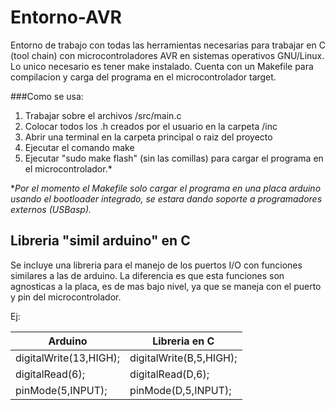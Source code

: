 # Entorno-AVR

Entorno de trabajo con todas las herramientas necesarias para trabajar en C (tool chain) con microcontroladores AVR en sistemas operativos GNU/Linux. Lo unico necesario es tener make instalado.
Cuenta con un Makefile para compilacion y carga del programa en el microcontrolador target.

###Como se usa:
  1. Trabajar sobre el archivos /src/main.c
  2. Colocar todos los .h creados por el usuario en la carpeta /inc
  3. Abrir una terminal en la carpeta principal o raiz del proyecto
  4. Ejecutar el comando make
  5. Ejecutar "sudo make flash" (sin las comillas) para cargar el programa en el microcontrolador.*
  
  
*_Por el momento el Makefile solo cargar el programa en una placa arduino usando el bootloader integrado, se estara dando soporte a programadores externos (USBasp)._


## Libreria "simil arduino" en C

Se incluye una libreria para el manejo de los puertos I/O con funciones similares a las de arduino.
La diferencia es que esta funciones son agnosticas a la placa, es de mas bajo nivel, ya que se maneja con el puerto y pin del microcontrolador.

Ej:
  
|   Arduino                  |  Libreria en C                  |
| ---------------------------| --------------------------------|
|  digitalWrite(13,HIGH);    |  digitalWrite(B,5,HIGH);        |
|  digitalRead(6);           |  digitalRead(D,6);              |
|  pinMode(5,INPUT);         |  pinMode(D,5,INPUT);            |
